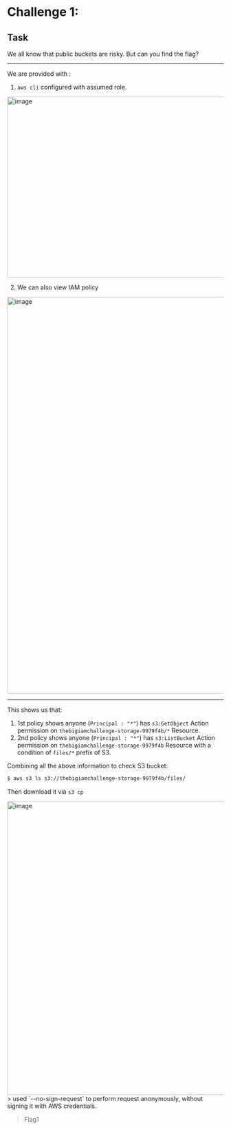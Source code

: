 # Challenge 1:

## Task
We all know that public buckets are risky. But can you find the flag?

---

We are provided with :
1. `aws cli` configured with assumed role.

<img width="2036" height="420" alt="image" src="https://github.com/user-attachments/assets/93ac9d54-0c29-4167-8412-539e054c5be2" />

2. We can also view IAM policy

<img width="1204" height="921" alt="image" src="https://github.com/user-attachments/assets/c841109c-f849-4d98-a162-f4bad3f013d5" />

-----

This shows us that:
1. 1st policy shows anyone (`Principal : "*"`) has `s3:GetObject` Action permission on `thebigiamchallenge-storage-9979f4b/*` Resource.
2. 2nd policy shows anyone (`Principal : "*"`) has  `s3:ListBucket` Action permission on `thebigiamchallenge-storage-9979f4b` Resource with a condition of `files/*` prefix of S3.

Combining all the above information to check S3 bucket:
```bash
$ aws s3 ls s3://thebigiamchallenge-storage-9979f4b/files/
```

Then download it via `s3 cp`

<img width="2798" height="682" alt="image" src="https://github.com/user-attachments/assets/c9533d98-ef44-4c32-87ed-664d61548574" />
> used `--no-sign-request` to perform request anonymously, without signing it with AWS credentials.

> Flag1
